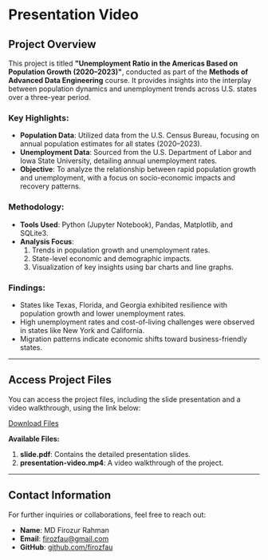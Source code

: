 # Presentation Video

## Project Overview
This project is titled **"Unemployment Ratio in the Americas Based on Population Growth (2020–2023)"**, conducted as part of the **Methods of Advanced Data Engineering** course. It provides insights into the interplay between population dynamics and unemployment trends across U.S. states over a three-year period.

### Key Highlights:
- **Population Data**: Utilized data from the U.S. Census Bureau, focusing on annual population estimates for all states (2020–2023).
- **Unemployment Data**: Sourced from the U.S. Department of Labor and Iowa State University, detailing annual unemployment rates.
- **Objective**: To analyze the relationship between rapid population growth and unemployment, with a focus on socio-economic impacts and recovery patterns.

### Methodology:
- **Tools Used**: Python (Jupyter Notebook), Pandas, Matplotlib, and SQLite3.
- **Analysis Focus**:
  1. Trends in population growth and unemployment rates.
  2. State-level economic and demographic impacts.
  3. Visualization of key insights using bar charts and line graphs.

### Findings:
- States like Texas, Florida, and Georgia exhibited resilience with population growth and lower unemployment rates.
- High unemployment rates and cost-of-living challenges were observed in states like New York and California.
- Migration patterns indicate economic shifts toward business-friendly states.

---

## Access Project Files
You can access the project files, including the slide presentation and a video walkthrough, using the link below:

[Download Files](https://faubox.rrze.uni-erlangen.de/getlink/fiNY4QDRsoFEjKsiQkUfV1/)

**Available Files:**
1. **slide.pdf**: Contains the detailed presentation slides.
2. **presentation-video.mp4**: A video walkthrough of the project.

---

## Contact Information
For further inquiries or collaborations, feel free to reach out:
- **Name**: MD Firozur Rahman
- **Email**: [firozfau@gmail.com](mailto:firozfau@gmail.com)
- **GitHub**: [github.com/firozfau](https://github.com/firozfau)
